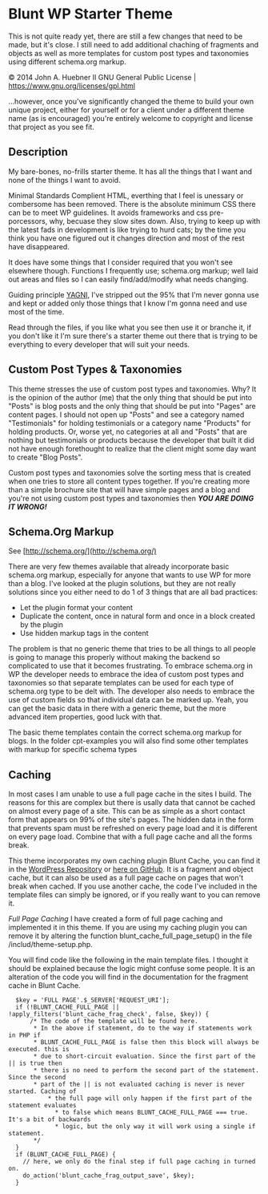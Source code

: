 Blunt WP Starter Theme
======================

This is not quite ready yet, there are still a few changes that need to be made, but it's close. I still need to add additional chaching of fragments and objects as well as more templates for custom post types and taxonomies using different schema.org markup.

© 2014 John A. Huebner II
GNU General Public License | https://www.gnu.org/licenses/gpl.html

...however, once you've significantly changed the theme to build your own unique 
project, either for yourself or for a client under a different theme name (as is 
encouraged) you're entirely welcome to copyright and license that project as you 
see fit.

Description
-----------

My bare-bones, no-frills starter theme. It has all the things that I want and 
none of the things I want to avoid.

Minimal Standards Complient HTML, everthing that I feel is unessary or combersome 
has been removed. There is the absolute minimum CSS there can be to meet WP 
guidelines. It avoids frameworks and css pre-porcessors, why, becuase they slow 
sites down. Also, trying to keep up with the latest fads in development is like 
trying to hurd cats; by the time you think you have one figured out it changes 
direction and most of the rest have disappeared.

It does have some things that I consider required that you won't see elsewhere 
though. Functions I frequently use; schema.org markup; well laid out areas and 
files so I can easily find/add/modify what needs changing.

Guiding principle [YAGNI](http://en.wikipedia.org/wiki/You_aren%27t_gonna_need_it), 
I've stripped out the 95% that I'm never gonna use and kept or added only those 
things that I know I'm gonna need and use most of the time.

Read through the files, if you like what you see then use it or branche it, if 
you don't like it I'm sure there's a starter theme out there that is trying to 
be everything to every developer that will suit your needs.

Custom Post Types & Taxonomies
------------------------------

This theme stresses the use of custom post types and taxonomies. Why? It is the
opinion of the author (me) that the only thing that should be put into "Posts"
is blog posts and the only thing that should be put into "Pages" are content
pages. I should not open up "Posts" and see a category named "Testimonials" for
holding testimonials or a category name "Products" for holding products. Or, worse
yet, no categories at all and "Posts" that are nothing but testimonials or
products because the developer that built it did not have enough forethought to
realize that the client might some day want to create "Blog Posts".

Custom post types and taxonomies solve the sorting mess that is created when
one tries to store all content types together. If you're creating more than
a simple brochure site that will have simple pages and a blog and you're not
using custom post types and taxonomies then ***YOU ARE DOING IT WRONG!***


Schema.Org Markup
-----------------

See [http://schema.org/](http://schema.org/)

There are very few themes available that already incorporate basic schema.org 
markup, especially for anyone that wants to use WP for more than a blog. I've 
looked at the plugin solutions, but they are not really solutions since you 
either need to do 1 of 3 things that are all bad practices:
* Let the plugin format your content
* Duplicate the content, once in natural form and once in a block created by the plugin
* Use hidden markup <meta> tags in the content

The problem is that no generic theme that tries to be all things to all people is 
going to manage this properly without making the backend so complicated to use 
that it becomes frustrating. To embrace schema.org in WP the developer needs to 
embrace the idea of custom post types and taxonomies so that separate templates 
can be used for each type of schema.org type to be delt with. The developer also 
needs to embrace the use of custom fields so that individual data can be marked up. 
Yeah, you can get the basic data in there with a generic theme, but the more
advanced item properties, good luck with that.

The basic theme templates contain the correct schema.org markup for blogs. In 
the folder cpt-examples you will also find some other templates with markup for
specific schema types

Caching
-------

In most cases I am unable to use a full page cache in the sites I build. The 
reasons for this are complex but there is usally data that cannot be cached on 
almost every page of a site. This can be as simple as a short contact form that
appears on 99% of the site's pages. The hidden data in the form that prevents
spam must be refreshed on every page load and it is different on every page load.
Combine that with a full page cache and all the forms break.

This theme incorporates my own caching plugin Blunt Cache, you can find it in the
[WordPress Repository](http://wordpress.org/plugins/blunt-cache/) or [here on GitHub](https://github.com/Hube2/blunt-cache). It is a fragment and object cache,
but it can also be used as a full page cache on pages that won't break when cached.
If you use another cache, the code I've included in the template files can simply
be ignored, or if you really want to you can remove it.

*Full Page Caching*
I have created a form of full page caching and implemented it in this theme. If you
are using my caching plugin you can remove it by altering the function
blunt_cache_full_page_setup() in the file /includ/theme-setup.php.

You will find code like the following in the main template files. I thought it should
be explained because the logic might confuse some people. It is an alteration of the code
you will find in the documentation for the fragment cache in Blunt Cache.

```
  $key = 'FULL PAGE'.$_SERVER['REQUEST_URI'];
  if (!BLUNT_CACHE_FULL_PAGE || !apply_filters('blunt_cache_frag_check', false, $key)) {
      /* The code of the template will be found here.
       * In the above if statement, do to the way if statements work in PHP if 
       * BLUNT_CACHE_FULL_PAGE is false then this block will always be executed. this is
       * due to short-circuit evaluation. Since the first part of the || is true then
       * there is no need to perform the second part of the statement. Since the second
       * part of the || is not evaluated caching is never is never started. Caching of 
		   * the full page will only happen if the first part of the statement evaluates 
			 * to false which means BLUNT_CACHE_FULL_PAGE === true. It's a bit of backwards 
			 * logic, but the only way it will work using a single if statement.
       */
  }
  if (BLUNT_CACHE_FULL_PAGE) {
    // here, we only do the final step if full page caching in turned on.
    do_action('blunt_cache_frag_output_save', $key);
  }
```